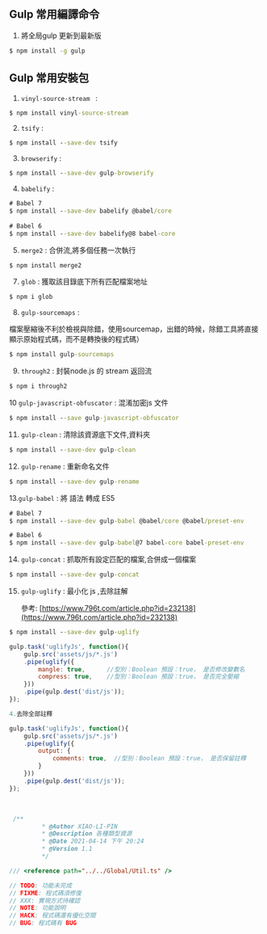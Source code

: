 ## Gulp 常用編譯命令

1. 將全局gulp 更新到最新版

```cmd
$ npm install -g gulp
```





## Gulp 常用安裝包

1. `vinyl-source-stream ` :

```cmd
$ npm install vinyl-source-stream
```

2. `tsify` :

```cmd
$ npm install --save-dev tsify
```

3. `browserify` :

```cmd
$ npm install --save-dev gulp-browserify
```

4. `babelify`  :

```cmd
# Babel 7 
$ npm install --save-dev babelify @babel/core
 
# Babel 6 
$ npm install --save-dev babelify@8 babel-core
```

5. `merge2` : 合併流,將多個任務一次執行

```cmd
$ npm install merge2
```

7. `glob` : 獲取該目錄底下所有匹配檔案地址

```cmd
$ npm i glob
```

8.  `gulp-sourcemaps` : 

   檔案壓縮後不利於檢視與除錯，使用sourcemap，出錯的時候，除錯工具將直接顯示原始程式碼，而不是轉換後的程式碼）

```cmd
$ npm install gulp-sourcemaps
```

9.  `through2` : 封裝node.js 的 stream  返回流

```cmd
$ npm i through2
```

10 `gulp-javascript-obfuscator` : 混淆加密js 文件

```cmd
$ npm install --save gulp-javascript-obfuscator
```

11. `gulp-clean` : 清除該資源底下文件,資料夾

```cmd
$ npm install --save-dev gulp-clean
```

12. `gulp-rename` : 重新命名文件

```cmd
$ npm install --save-dev gulp-rename
```

13.`gulp-babel` : 將 語法 轉成 ES5

```cmd
# Babel 7
$ npm install --save-dev gulp-babel @babel/core @babel/preset-env

# Babel 6
$ npm install --save-dev gulp-babel@7 babel-core babel-preset-env
```

14. `gulp-concat` : 抓取所有設定匹配的檔案,合併成一個檔案

```cmd
$ npm install --save-dev gulp-concat
```

15. `gulp-uglify` : 最小化 js ,去除註解 

    參考: [https://www.796t.com/article.php?id=232138](https://www.796t.com/article.php?id=232138)

```cmd
$ npm install --save-dev gulp-uglify
```



```javascript
gulp.task('uglifyJs', function(){
    gulp.src('assets/js/*.js')
    .pipe(uglify({
        mangle: true,      //型別：Boolean 預設：true， 是否修改變數名
        compress: true,    //型別：Boolean 預設：true， 是否完全壓縮
    }))
    .pipe(gulp.dest('dist/js'));
}); 

4.去除全部註釋

gulp.task('uglifyJs', function(){
    gulp.src('assets/js/*.js')
    .pipe(uglify({
        output: {
            comments: true,  //型別：Boolean 預設：true， 是否保留註釋
        }
    }))
    .pipe(gulp.dest('dist/js'));
}); 
```



​	

```typescript
 /**
         * @Author XIAO-LI-PIN
         * @Description 各種類型資源
         * @Date 2021-04-14 下午 20:24
         * @Version 1.1
         */

/// <reference path="../../Global/Util.ts" />
```

```typescript
// TODO: 功能未完成
// FIXME: 程式碼須修復
// XXX: 實現方式待確認
// NOTE: 功能說明
// HACK: 程式碼還有優化空間
// BUG: 程式碼有 BUG
```

